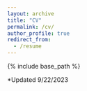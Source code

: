 ```yaml
---
layout: archive
title: "CV"
permalink: /cv/
author_profile: true
redirect_from:
  - /resume
---
```


{% include base_path %}


<object data="../files/Bortner_CV.pdf" width="1000" height="1000" type='application/pdf'></object>

*Updated 9/22/2023
